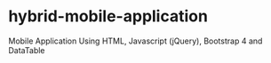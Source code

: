 # hybrid-mobile-application
Mobile Application Using HTML, Javascript (jQuery), Bootstrap 4 and DataTable
